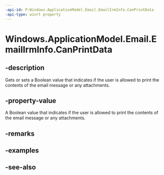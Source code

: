 ```yaml
---
-api-id: P:Windows.ApplicationModel.Email.EmailIrmInfo.CanPrintData
-api-type: winrt property
---
```


<!-- Property syntax
public bool CanPrintData { get;  set; }
-->

# Windows.ApplicationModel.Email.EmailIrmInfo.CanPrintData

## -description
Gets or sets a Boolean value that indicates if the user is allowed to print the contents of the email message or any attachments.

## -property-value
A Boolean value that indicates if the user is allowed to print the contents of the email message or any attachments.

## -remarks

## -examples

## -see-also
